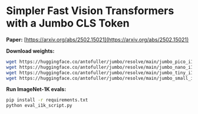 # Simpler Fast Vision Transformers with a Jumbo CLS Token

**Paper:** [https://arxiv.org/abs/2502.15021](https://arxiv.org/abs/2502.15021)

**Download weights:**

```bash
wget https://huggingface.co/antofuller/jumbo/resolve/main/jumbo_pico_i1k_finetuned_224.pt
wget https://huggingface.co/antofuller/jumbo/resolve/main/jumbo_nano_i1k_finetuned_224.pt
wget https://huggingface.co/antofuller/jumbo/resolve/main/jumbo_tiny_i1k_finetuned_224.pt
wget https://huggingface.co/antofuller/jumbo/resolve/main/jumbo_small_i1k_finetuned_224.pt
```

**Run ImageNet-1K evals:**
```bash
pip install -r requirements.txt
python eval_i1k_script.py
```
